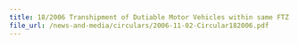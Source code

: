 ```yaml
---
title: 18/2006 Transhipment of Dutiable Motor Vehicles within same FTZ
file_url: /news-and-media/circulars/2006-11-02-Circular182006.pdf
---
```

